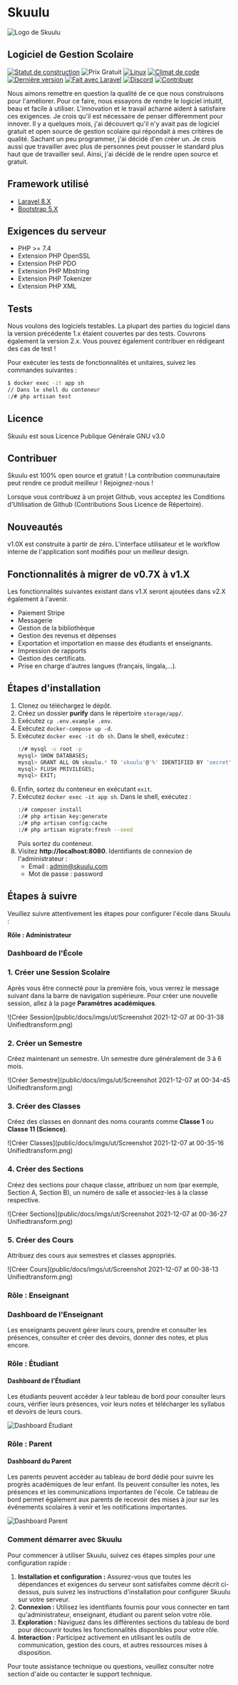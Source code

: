 # Skuulu

![Logo de Skuulu](public/skuulu.svg)

## Logiciel de Gestion Scolaire

[![Statut de construction](https://travis-ci.org/changeweb/Skuulu.svg?branch=master)](https://travis-ci.org/changeweb/Skuulu)
![Prix Gratuit](https://img.shields.io/badge/Prix-Gratuit-brightgreen)
[![Linux](https://img.shields.io/travis/changeweb/Skuulu/master.svg?label=linux)](https://travis-ci.org/changeweb/Skuulu)
[![Climat de code](https://codeclimate.com/github/changeweb/Skuulu/badges/gpa.svg)](https://codeclimate.com/github/changeweb/Skuulu)
[![Dernière version](https://img.shields.io/github/release/changeweb/Skuulu/all.svg)](https://github.com/changeweb/Skuulu/releases)
[![Fait avec Laravel](https://madewithlaravel.com/storage/repo-shields/1362-shield.svg)](https://madewithlaravel.com/p/Skuulu/shield-link)
[![Discord](https://img.shields.io/discord/917848091107946556)](https://discord.gg/8sz6kpup99)
[![Contribuer](https://img.shields.io/badge/Aide%20Requise-Contribuer-blue)](https://github.com/changeweb/Skuulu/issues?q=is%3Aissue+is%3Aopen)

Nous aimons remettre en question la qualité de ce que nous construisons pour l'améliorer. Pour ce faire, nous essayons de rendre le logiciel intuitif, beau et facile à utiliser. L'innovation et le travail acharné aident à satisfaire ces exigences. Je crois qu'il est nécessaire de penser différemment pour innover. Il y a quelques mois, j'ai découvert qu'il n'y avait pas de logiciel gratuit et open source de gestion scolaire qui répondait à mes critères de qualité. Sachant un peu programmer, j'ai décidé d'en créer un. Je crois aussi que travailler avec plus de personnes peut pousser le standard plus haut que de travailler seul. Ainsi, j'ai décidé de le rendre open source et gratuit.

## Framework utilisé

-   [Laravel 8.X](https://laravel.com/docs/8.x)
-   [Bootstrap 5.X](https://getbootstrap.com/docs/5.0/getting-started/introduction/)

## Exigences du serveur

-   PHP >= 7.4
-   Extension PHP OpenSSL
-   Extension PHP PDO
-   Extension PHP Mbstring
-   Extension PHP Tokenizer
-   Extension PHP XML

## Tests

Nous voulons des logiciels testables. La plupart des parties du logiciel dans la version précédente 1.x étaient couvertes par des tests. Couvrons également la version 2.x. Vous pouvez également contribuer en rédigeant des cas de test !

Pour exécuter les tests de fonctionnalités et unitaires, suivez les commandes suivantes :

```bash
$ docker exec -it app sh
// Dans le shell du conteneur
:/# php artisan test
```

## Licence

Skuulu est sous Licence Publique Générale GNU v3.0

## Contribuer

Skuulu est 100% open source et gratuit ! La contribution communautaire peut rendre ce produit meilleur ! Rejoignez-nous !

Lorsque vous contribuez à un projet Github, vous acceptez les Conditions d'Utilisation de Github (Contributions Sous Licence de Répertoire).

## Nouveautés

v1.0X est construite à partir de zéro. L'interface utilisateur et le workflow interne de l'application sont modifiés pour un meilleur design.

## Fonctionnalités à migrer de v0.7X à v1.X

Les fonctionnalités suivantes existant dans v1.X seront ajoutées dans v2.X également à l'avenir.

-   Paiement Stripe
-   Messagerie
-   Gestion de la bibliothèque
-   Gestion des revenus et dépenses
-   Exportation et importation en masse des étudiants et enseignants.
-   Impression de rapports
-   Gestion des certificats.
-   Prise en charge d'autres langues (français, lingala,...).

## Étapes d'installation

1. Clonez ou téléchargez le dépôt.
2. Créez un dossier **purify** dans le répertoire `storage/app/`.
3. Exécutez `cp .env.example .env`.
4. Exécutez `docker-compose up -d`.
5. Exécutez `docker exec -it db sh`. Dans le shell, exécutez :
    ```bash
    :/# mysql -u root -p
    mysql> SHOW DATABASES;
    mysql> GRANT ALL ON skuulu.* TO 'skuulu'@'%' IDENTIFIED BY 'secret';
    mysql> FLUSH PRIVILEGES;
    mysql> EXIT;
    ```
6. Enfin, sortez du conteneur en exécutant `exit`.
7. Exécutez `docker exec -it app sh`. Dans le shell, exécutez :
    ```bash
    :/# composer install
    :/# php artisan key:generate
    :/# php artisan config:cache
    :/# php artisan migrate:fresh --seed
    ```
    Puis sortez du conteneur.
8. Visitez **http://localhost:8080**. Identifiants de connexion de l'administrateur :
    - Email : admin@skuulu.com
    - Mot de passe : password

## Étapes à suivre

Veuillez suivre attentivement les étapes pour configurer l'école dans Skuulu :

**Rôle : Administrateur**

### Dashboard de l'École

### 1. Créer une Session Scolaire

Après vous être connecté pour la première fois, vous verrez le message suivant dans la barre de navigation supérieure. Pour créer une nouvelle session, allez à la page **Paramètres académiques**.

![Créer Session](public/docs/imgs/ut/Screenshot 2021-12-07 at 00-31-38 Unifiedtransform.png)

### 2. Créer un Semestre

Créez maintenant un semestre. Un semestre dure généralement de 3 à 6 mois.

![Créer Semestre](public/docs/imgs/ut/Screenshot 2021-12-07 at 00-34-45 Unifiedtransform.png)

### 3. Créer des Classes

Créez des classes en donnant des noms courants comme **Classe 1** ou **Classe 11 (Science)**.

![Créer Classes](public/docs/imgs/ut/Screenshot 2021-12-07 at 00-35-16 Unifiedtransform.png)

### 4. Créer des Sections

Créez des sections pour chaque classe, attribuez un nom (par exemple, Section A, Section B), un numéro de salle et associez-les à la classe respective.

![Créer Sections](public/docs/imgs/ut/Screenshot 2021-12-07 at 00-36-27 Unifiedtransform.png)

### 5. Créer des Cours

Attribuez des cours aux semestres et classes appropriés.

![Créer Cours](public/docs/imgs/ut/Screenshot 2021-12-07 at 00-38-13 Unifiedtransform.png)

### Rôle : Enseignant

### Dashboard de l'Enseignant

Les enseignants peuvent gérer leurs cours, prendre et consulter les présences, consulter et créer des devoirs, donner des notes, et plus encore.

### Rôle : Étudiant

#### Dashboard de l'Étudiant

Les étudiants peuvent accéder à leur tableau de bord pour consulter leurs cours, vérifier leurs présences, voir leurs notes et télécharger les syllabus et devoirs de leurs cours.

![Dashboard Étudiant](public/docs/imgs/ut/Screenshot_Student_Dashboard.png) <!-- Imaginary link, replace with actual screenshot link -->

### Rôle : Parent

#### Dashboard du Parent

Les parents peuvent accéder au tableau de bord dédié pour suivre les progrès académiques de leur enfant. Ils peuvent consulter les notes, les présences et les communications importantes de l'école. Ce tableau de bord permet également aux parents de recevoir des mises à jour sur les événements scolaires à venir et les notifications importantes.

![Dashboard Parent](public/docs/imgs/ut/Screenshot_Parent_Dashboard.png) <!-- Imaginary link, replace with actual screenshot link -->

### Comment démarrer avec Skuulu

Pour commencer à utiliser Skuulu, suivez ces étapes simples pour une configuration rapide :

1. **Installation et configuration :** Assurez-vous que toutes les dépendances et exigences du serveur sont satisfaites comme décrit ci-dessus, puis suivez les instructions d'installation pour configurer Skuulu sur votre serveur.
2. **Connexion :** Utilisez les identifiants fournis pour vous connecter en tant qu'administrateur, enseignant, étudiant ou parent selon votre rôle.
3. **Exploration :** Naviguez dans les différentes sections du tableau de bord pour découvrir toutes les fonctionnalités disponibles pour votre rôle.
4. **Interaction :** Participez activement en utilisant les outils de communication, gestion des cours, et autres ressources mises à disposition.

Pour toute assistance technique ou questions, veuillez consulter notre section d'aide ou contacter le support technique.
